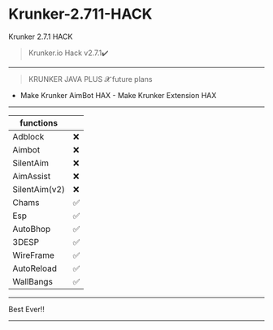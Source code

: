 # Krunker-2.711-HACK
Krunker 2.7.1 HACK
>Krunker.io Hack v2.7.1✔️
__________________________________
>KRUNKER JAVA PLUS 𝓧 future plans 
- Make Krunker AimBot HAX  - Make Krunker Extension HAX
__________________________________
| functions          |    |
|--------------------|-----|
| Adblock            |❌  |
| Aimbot             |❌  |
| SilentAim          |❌  |
| AimAssist          |❌  |
| SilentAim(v2)      |❌  |
| Chams              |✅  |
| Esp                |✅  |
| AutoBhop           |✅  |
| 3DESP              |✅  |
| WireFrame          |✅  |
| AutoReload         |✅  |
| WallBangs          |✅  |
__________________________________
Best Ever‼️
__________________________________
